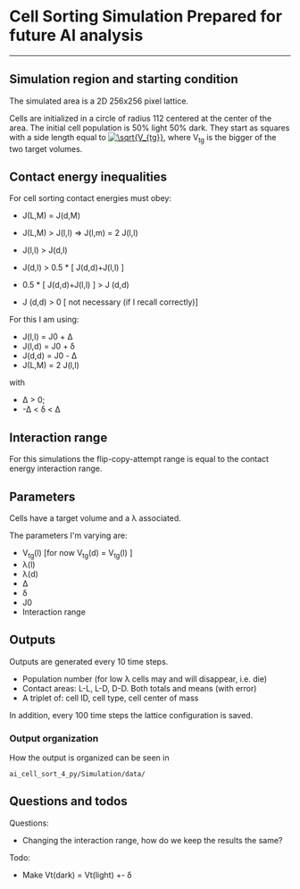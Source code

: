 # Cell Sorting Simulation Prepared for future AI analysis #

----------

## Simulation region and starting condition ##

The simulated area is a 2D 256x256 pixel lattice.

Cells are initialized in a circle of radius 112 centered at the center of the area. The initial cell population
is 50% light 50% dark. They start as squares with a side length equal to 
<a href="https://www.codecogs.com/eqnedit.php?latex=\sqrt{V_{tg}}" target="_blank">
<img src="https://latex.codecogs.com/gif.latex?\sqrt{V_{tg}}" title="\sqrt{V_{tg}}" /></a>, where V<sub>tg</sub> is the 
bigger of the two target volumes.

## Contact energy inequalities ##

For cell sorting contact energies must obey:

* J(L,M) = J(d,M)

* J(L,M) > J(l,l)  => J(l,m) = 2 J(l,l)

* J(l,l) > J(d,l)

* J(d,l) > 0.5 * [ J(d,d)+J(l,l) ] 

* 0.5 * [ J(d,d)+J(l,l) ] > J (d,d)  

* J (d,d) > 0 [ not necessary (if I recall correctly)]

For this I am using:

- J(l,l) = J0 + &Delta;
- J(l,d) = J0 + &delta;
- J(d,d) = J0 - &Delta;
- J(L,M) = 2 J(l,l)

with

- &Delta; > 0; 
- -&Delta; < &delta; <  &Delta;

## Interaction range ##

For this simulations the flip-copy-attempt range is equal to 
the contact energy interaction range.

## Parameters ##

Cells have a target volume and a &lambda; associated.

The parameters I'm varying are:

- V<sub>tg</sub>(l) [for now V<sub>tg</sub>(d) = 
V<sub>tg</sub>(l) ]
- &lambda;(l)
- &lambda;(d)
- &Delta;
- &delta;
- J0
- Interaction range

## Outputs ##

Outputs are generated every 10 time steps. 

- Population number (for low &lambda; cells may and will 
disappear, i.e. die)
- Contact areas: L-L, L-D, D-D. Both totals and means (with error)
- A triplet of: cell ID, cell type, cell center of mass

In addition, every 100 time steps the lattice configuration is saved. 

### Output organization ###

How the output is organized can be seen in 

``` ai_cell_sort_4_py/Simulation/data/ ```


## Questions and todos ##

Questions:

- Changing the interaction range, how do we keep the results the same?

Todo:

- Make Vt(dark) = Vt(light) +- &delta;


